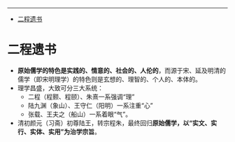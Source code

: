 ----

- [二程遗书](#二程遗书)


# 二程遗书


- **原始儒学的特色是实践的、情意的、社会的、人伦的**，而源于宋、延及明清的儒学（即宋明理学）的特色则是玄想的、理智的、个人的、本体的。
- 理学昌盛，大致可分三大系统：
  - 二程（程颢、程颐）、朱熹一系强调“理”
  - 陆九渊（象山）、王守仁（阳明）一系注重“心”
  - 张载、王夫之（船山）一系着眼“气”。
- 清初颜元（习斋）初尊陆王，转宗程朱，最终回归**原始儒学，以“实文、实行、实体、实用”为治学宗旨**。